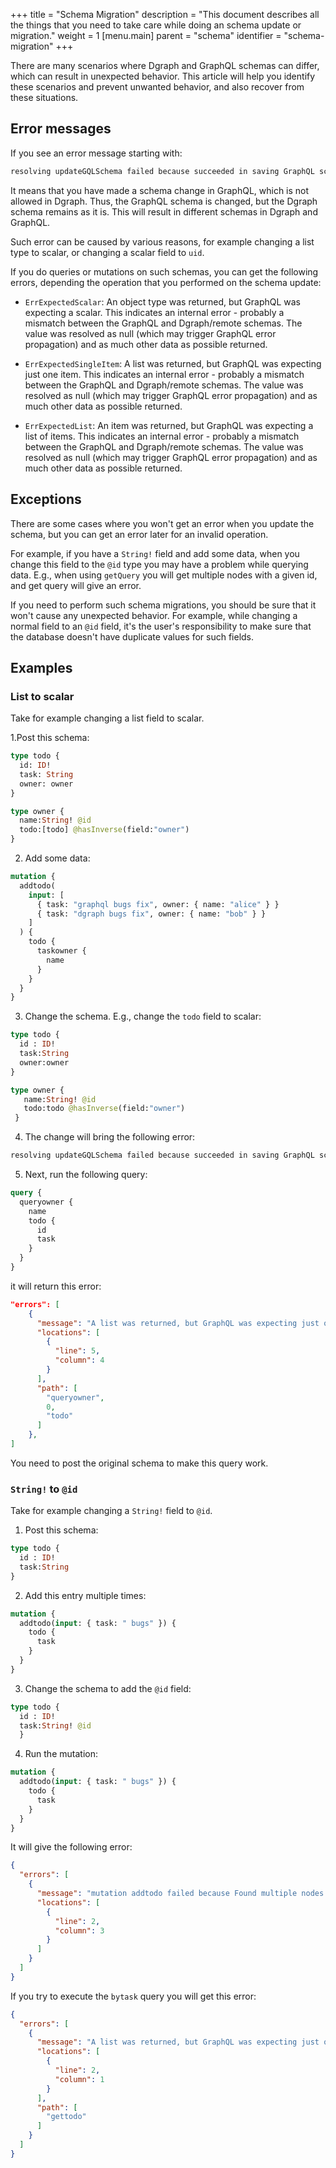 +++
title = "Schema Migration"
description = "This document describes all the things that you need to take care while doing an schema update or migration."
weight = 1
[menu.main]
    parent = "schema"
    identifier = "schema-migration"
+++

There are many scenarios where Dgraph and GraphQL schemas can differ, which can result in unexpected behavior. 
This article will help you identify these scenarios and prevent unwanted behavior, and also recover from these situations.

## Error messages

If you see an error message starting with:

```txt
resolving updateGQLSchema failed because succeeded in saving GraphQL schema but failed to alter Dgraph schema - GraphQL layer may exhibit unexpected behaviour, reapplying the old GraphQL schema may prevent any issues
```

It means that you have made a schema change in GraphQL, which is not allowed in Dgraph.
Thus, the GraphQL schema is changed, but the Dgraph schema remains as it is. This will result in different schemas in Dgraph and GraphQL.

Such error can be caused by various reasons, for example changing a list type to scalar, or changing a scalar field to `uid`.

If you do queries or mutations on such schemas, you can get the following errors, depending the operation that you performed on the schema update: 

 - `ErrExpectedScalar`: An object type was returned, but GraphQL was expecting a scalar. This indicates an internal error -  probably a mismatch between the GraphQL and Dgraph/remote schemas. The value was resolved as null (which may trigger GraphQL error propagation)   and as much other data as possible returned.

 - `ErrExpectedSingleItem`: A list was returned, but GraphQL was expecting just one item.  This indicates an internal error -  probably a mismatch between the GraphQL and Dgraph/remote schemas.  The value was resolved as null (which may trigger GraphQL error propagation)  and as much other data as possible returned.

 - `ErrExpectedList`: An item was returned, but GraphQL was expecting a list of items. This indicates an internal error - probably a mismatch between the GraphQL and Dgraph/remote schemas. The value was resolved as null (which may trigger GraphQL error propagation)  and as much other data as possible returned.
 
## Exceptions

There are some cases where you won't get an error when you update the schema, but you can get an error later for an invalid operation.

For example, if you have a `String!` field and add some data, when you change this field to the `@id` type you may have a problem while querying data. E.g., when using `getQuery` you will get multiple nodes with a given id, and get query will give an error.

If you need to perform such schema migrations, you should be sure that it won't cause any unexpected behavior.
For example, while changing a normal field to an `@id` field, it's the user's responsibility to make sure that the database doesn't have duplicate values for such fields.

## Examples

### List to scalar

Take for example changing a list field to scalar.

1.Post this schema:

```graphql
type todo {
  id: ID!    
  task: String   
  owner: owner
}  

type owner {
  name:String! @id 
  todo:[todo] @hasInverse(field:"owner")
}
```

2. Add some data:

```graphql
mutation {
  addtodo(
    input: [
      { task: "graphql bugs fix", owner: { name: "alice" } }
      { task: "dgraph bugs fix", owner: { name: "bob" } }
    ]
  ) {
    todo {
      taskowner {
        name
      }
    }
  }
}
```

3. Change the schema. E.g., change the `todo` field to scalar:

```graphql
type todo {
  id : ID!
  task:String
  owner:owner
}

type owner {
   name:String! @id
   todo:todo @hasInverse(field:"owner")
 }
```

4. The change will bring the following error: 

```txt
resolving updateGQLSchema failed because succeeded in saving GraphQL schema but failed to alter Dgraph schema - GraphQL layer may exhibit unexpected behaviour, reapplying the old GraphQL schema may prevent any issues: Schema change not allowed from [uid] => uid without deleting pred: owner.todo (Locations: [{Line: 3, Column: 4}])
```

5. Next, run the following query:

```graphql
query {
  queryowner {
    name
    todo {
      id
      task
    }
  }
}
```

it will return this error:

```json
"errors": [
    {
      "message": "A list was returned, but GraphQL was expecting just one item. This indicates an internal error - probably a mismatch between the GraphQL and Dgraph/remote schemas. The value was resolved as null (which may trigger GraphQL error propagation) and as much other data as possible returned.",
      "locations": [
        {
          "line": 5,
          "column": 4
        }
      ],
      "path": [
        "queryowner",
        0,
        "todo"
      ]
    },
]
 ```
 
You need to post the original schema to make this query work.

### `String!` to `@id`

Take for example changing a `String!` field to `@id`.

1. Post this schema:

```graphql
type todo {
  id : ID!
  task:String
}
```

2. Add this entry multiple times:

```graphql
mutation {
  addtodo(input: { task: " bugs" }) {
    todo {
      task
    }
  }
}
```

3. Change the schema to add the `@id` field:

```graphql
type todo {
  id : ID!
  task:String! @id
  }
```
  
4. Run the mutation:

```graphql
mutation {
  addtodo(input: { task: " bugs" }) {
    todo {
      task
    }
  }
}
```

It will give the following error:

```json
{
  "errors": [
    {
      "message": "mutation addtodo failed because Found multiple nodes with ID: 0x9c44",
      "locations": [
        {
          "line": 2,
          "column": 3
        }
      ]
    }
  ]
}
```

If you try to execute the `bytask` query you will get this error:

```json
{
  "errors": [
    {
      "message": "A list was returned, but GraphQL was expecting just one item. This indicates an internal error - probably a mismatch between the GraphQL and Dgraph/remote schemas. The value was resolved as null (which may trigger GraphQL error propagation) and as much other data as possible returned.",
      "locations": [
        {
          "line": 2,
          "column": 1
        }
      ],
      "path": [
        "gettodo"
      ]
    }
  ]
}
```
